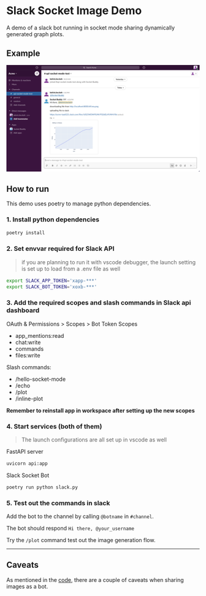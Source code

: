 # Slack Socket Image Demo
A demo of a slack bot running in socket mode sharing dynamically generated graph plots.

## Example
![screen shot](docs/images/screen_shot.png)

## How to run

This demo uses poetry to manage python dependencies.

### 1. Install python dependencies

```sh
poetry install
```

### 2. Set envvar required for Slack API

> if you are planning to run it with vscode debugger, the launch setting is set up to load from a .env file as well

```sh
export SLACK_APP_TOKEN='xapp-***'
export SLACK_BOT_TOKEN='xoxb-***'
```

### 3. Add the required scopes and slash commands in Slack api dashboard

OAuth & Permissions > Scopes > Bot Token Scopes

- app_mentions:read
- chat:write
- commands
- files:write

Slash commands:

- /hello-socket-mode
- /echo
- /plot
- /inline-plot

**Remember to reinstall app in workspace after setting up the new scopes**

### 4. Start services (both of them)

> The launch configurations are all set up in vscode as well

FastAPI server

```sh
uvicorn api:app
```

Slack Socket Bot

```sh
poetry run python slack.py
```

### 5. Test out the commands in slack

Add the bot to the channel by calling `@botname` in `#channel`.

The bot should respond `Hi there, @your_username`

Try the `/plot` command test out the image generation flow.

---

## Caveats

As mentioned in the [code](slack.py#L51-L73), there are a couple of caveats when sharing images as a bot.
